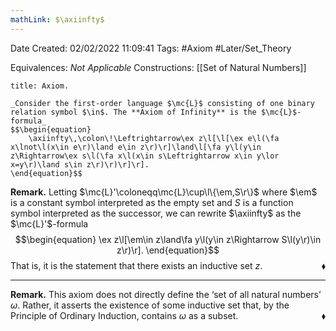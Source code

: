 ```yaml
---
mathLink: $\axiinfty$
---
```


<div class="topSpace"></div>

Date Created: 02/02/2022 11:09:41
Tags: #Axiom #Later/Set_Theory

Equivalences: _Not Applicable_
Constructions: [[Set of Natural Numbers]]

``` ad-Axiom
title: Axiom.

_Consider the first-order language $\mc{L}$ consisting of one binary relation symbol $\in$. The **Axiom of Infinity** is the $\mc{L}$-formula_
$$\begin{equation}
    \axiinfty\,\colon\!\Leftrightarrow\ex z\l[\l[\ex e\l(\fa x\lnot\l(x\in e\r)\land e\in z\r)\r]\land\l[\fa y\l(y\in z\Rightarrow\ex s\l(\fa x\l(x\in s\Leftrightarrow x\in y\lor x=y\r)\land s\in z\r)\r)\r]\r].
\end{equation}$$

```

**Remark.** Letting $\mc{L}'\coloneqq\mc{L}\cup\l\{\em,S\r\}$ where $\em$ is a constant symbol interpreted as the empty set and $S$ is a function symbol interpreted as the successor, we can rewrite $\axiinfty$ as the $\mc{L}'$-formula
$$\begin{equation}
    \ex z\l[\em\in z\land\fa y\l(y\in z\Rightarrow S\l(y\r)\in z\r)\r].
\end{equation}$$
That is, it is the statement that there exists an inductive set $z$.<span style="float:right;">$\blacklozenge$</span>

---

**Remark.** This axiom does not directly define the $\textrm{`}$set of all natural numbers$\textrm{'}$ $\omega$. Rather, it asserts the existence of some inductive set that, by the Principle of Ordinary Induction, contains $\omega$ as a subset.<span style="float:right;">$\blacklozenge$</span>

